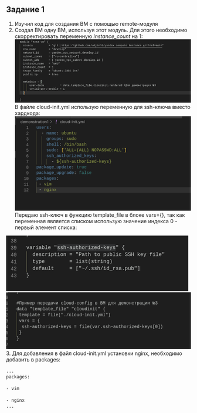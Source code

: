 ## Задание 1

1. Изучил код для создания ВМ с помощью remote-модуля
2. Создал ВМ одну ВМ, используя этот модуль. Для этого необходимо скорректировать переменную *instance_count* на 1:
![screenshot](/screenshots/1-2.png)
В файле cloud-init.yml использую переменную для ssh-ключа вместо хардкода:
![screenshot](/screenshots/2-12.png)
 Передаю ssh-ключ в функцию template_file в блоке vars={}, так как переменная является списком использую значение индекса 0 - первый элемент списка:
 
![screenshot](/screenshots/2-13.png)
![screenshot](/screenshots/2-14.png)
3. Для добавления в файл cloud-init.yml установки nginx, необходимо добавить в packages:
```
...
packages:

- vim

- nginx
...
```
